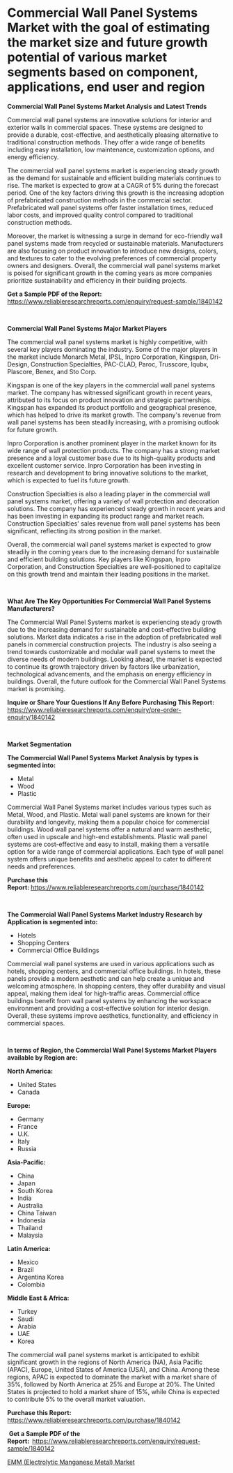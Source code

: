 <p><h1>Commercial Wall Panel Systems Market with the goal of estimating the market size and future growth potential of various market segments based on component, applications, end user and region</h1></p><p><strong>Commercial Wall Panel Systems Market Analysis and Latest Trends</strong></p>
<p><p>Commercial wall panel systems are innovative solutions for interior and exterior walls in commercial spaces. These systems are designed to provide a durable, cost-effective, and aesthetically pleasing alternative to traditional construction methods. They offer a wide range of benefits including easy installation, low maintenance, customization options, and energy efficiency.</p><p>The commercial wall panel systems market is experiencing steady growth as the demand for sustainable and efficient building materials continues to rise. The market is expected to grow at a CAGR of 5% during the forecast period. One of the key factors driving this growth is the increasing adoption of prefabricated construction methods in the commercial sector. Prefabricated wall panel systems offer faster installation times, reduced labor costs, and improved quality control compared to traditional construction methods.</p><p>Moreover, the market is witnessing a surge in demand for eco-friendly wall panel systems made from recycled or sustainable materials. Manufacturers are also focusing on product innovation to introduce new designs, colors, and textures to cater to the evolving preferences of commercial property owners and designers. Overall, the commercial wall panel systems market is poised for significant growth in the coming years as more companies prioritize sustainability and efficiency in their building projects.</p></p>
<p><strong>Get a Sample PDF of the Report:&nbsp;</strong> <a href="https://www.reliableresearchreports.com/enquiry/request-sample/1840142">https://www.reliableresearchreports.com/enquiry/request-sample/1840142</a></p>
<p>&nbsp;</p>
<p><strong>Commercial Wall Panel Systems Major Market Players</strong></p>
<p><p>The commercial wall panel systems market is highly competitive, with several key players dominating the industry. Some of the major players in the market include Monarch Metal, IPSL, Inpro Corporation, Kingspan, Dri-Design, Construction Specialties, PAC-CLAD, Paroc, Trusscore, Iqubx, Plascore, Benex, and Sto Corp.</p><p>Kingspan is one of the key players in the commercial wall panel systems market. The company has witnessed significant growth in recent years, attributed to its focus on product innovation and strategic partnerships. Kingspan has expanded its product portfolio and geographical presence, which has helped to drive its market growth. The company's revenue from wall panel systems has been steadily increasing, with a promising outlook for future growth.</p><p>Inpro Corporation is another prominent player in the market known for its wide range of wall protection products. The company has a strong market presence and a loyal customer base due to its high-quality products and excellent customer service. Inpro Corporation has been investing in research and development to bring innovative solutions to the market, which is expected to fuel its future growth.</p><p>Construction Specialties is also a leading player in the commercial wall panel systems market, offering a variety of wall protection and decoration solutions. The company has experienced steady growth in recent years and has been investing in expanding its product range and market reach. Construction Specialties' sales revenue from wall panel systems has been significant, reflecting its strong position in the market.</p><p>Overall, the commercial wall panel systems market is expected to grow steadily in the coming years due to the increasing demand for sustainable and efficient building solutions. Key players like Kingspan, Inpro Corporation, and Construction Specialties are well-positioned to capitalize on this growth trend and maintain their leading positions in the market.</p></p>
<p>&nbsp;</p>
<p><strong>What Are The Key Opportunities For Commercial Wall Panel Systems Manufacturers?</strong></p>
<p><p>The Commercial Wall Panel Systems market is experiencing steady growth due to the increasing demand for sustainable and cost-effective building solutions. Market data indicates a rise in the adoption of prefabricated wall panels in commercial construction projects. The industry is also seeing a trend towards customizable and modular wall panel systems to meet the diverse needs of modern buildings. Looking ahead, the market is expected to continue its growth trajectory driven by factors like urbanization, technological advancements, and the emphasis on energy efficiency in buildings. Overall, the future outlook for the Commercial Wall Panel Systems market is promising.</p></p>
<p><strong>Inquire or Share Your Questions If Any Before Purchasing This Report:</strong> <a href="https://www.reliableresearchreports.com/enquiry/pre-order-enquiry/1840142">https://www.reliableresearchreports.com/enquiry/pre-order-enquiry/1840142</a></p>
<p>&nbsp;</p>
<p><strong>Market Segmentation</strong></p>
<p><strong>The Commercial Wall Panel Systems Market Analysis by types is segmented into:</strong></p>
<p><ul><li>Metal</li><li>Wood</li><li>Plastic</li></ul></p>
<p><p>Commercial Wall Panel Systems market includes various types such as Metal, Wood, and Plastic. Metal wall panel systems are known for their durability and longevity, making them a popular choice for commercial buildings. Wood wall panel systems offer a natural and warm aesthetic, often used in upscale and high-end establishments. Plastic wall panel systems are cost-effective and easy to install, making them a versatile option for a wide range of commercial applications. Each type of wall panel system offers unique benefits and aesthetic appeal to cater to different needs and preferences.</p></p>
<p><strong>Purchase this Report:&nbsp;</strong><a href="https://www.reliableresearchreports.com/purchase/1840142">https://www.reliableresearchreports.com/purchase/1840142</a></p>
<p>&nbsp;</p>
<p><strong>The Commercial Wall Panel Systems Market Industry Research by Application is segmented into:</strong></p>
<p><ul><li>Hotels</li><li>Shopping Centers</li><li>Commercial Office Buildings</li></ul></p>
<p><p>Commercial wall panel systems are used in various applications such as hotels, shopping centers, and commercial office buildings. In hotels, these panels provide a modern aesthetic and can help create a unique and welcoming atmosphere. In shopping centers, they offer durability and visual appeal, making them ideal for high-traffic areas. Commercial office buildings benefit from wall panel systems by enhancing the workspace environment and providing a cost-effective solution for interior design. Overall, these systems improve aesthetics, functionality, and efficiency in commercial spaces.</p></p>
<p>&nbsp;</p>
<p><strong>In terms of Region, the Commercial Wall Panel Systems Market Players available by Region are:</strong></p>
<p>
    <p> <strong> North America: </strong>
        <ul>
            <li>United States</li>
            <li>Canada</li>
        </ul>
        </p> 
    <p> <strong> Europe: </strong>
        <ul>
            <li>Germany</li>
            <li>France</li>
            <li>U.K.</li>
            <li>Italy</li>
            <li>Russia</li>
        </ul>
        </p> 
    <p> <strong> Asia-Pacific: </strong>
        <ul>
            <li>China</li>
            <li>Japan</li>
            <li>South Korea</li>
            <li>India</li>
            <li>Australia</li>
            <li>China Taiwan</li>
            <li>Indonesia</li>
            <li>Thailand</li>
            <li>Malaysia</li>
        </ul>
        </p> 
    <p> <strong> Latin America: </strong>
        <ul>
            <li>Mexico</li>
            <li>Brazil</li>
            <li>Argentina Korea</li>
            <li>Colombia</li>
        </ul>
        </p> 
    <p> <strong> Middle East & Africa: </strong>
        <ul>
            <li>Turkey</li>
            <li>Saudi</li>
            <li>Arabia</li>
            <li>UAE</li>
            <li>Korea</li>
        </ul>
    </p>
    </p>
<p><p>The commercial wall panel systems market is anticipated to exhibit significant growth in the regions of North America (NA), Asia Pacific (APAC), Europe, United States of America (USA), and China. Among these regions, APAC is expected to dominate the market with a market share of 35%, followed by North America at 25% and Europe at 20%. The United States is projected to hold a market share of 15%, while China is expected to contribute 5% to the overall market valuation.</p></p>
<p><strong>Purchase this Report: </strong><a href="https://www.reliableresearchreports.com/purchase/1840142">https://www.reliableresearchreports.com/purchase/1840142</a></p>
<p>&nbsp;<strong>Get a Sample PDF of the Report:&nbsp;&nbsp;</strong><a href="https://www.reliableresearchreports.com/enquiry/request-sample/1840142">https://www.reliableresearchreports.com/enquiry/request-sample/1840142</a></p>
<p><strong></strong></p>
<p><p><a href="https://pretty-mail-caf.notion.site/Insights-into-EMM-Electrolytic-Manganese-Metal-Market-Size-Analysing-Market-Share-Trends-and-Gr-f16c1f6eb4cd4a7dba3ca00b60b3faf7">EMM (Electrolytic Manganese Metal) Market</a></p></p>